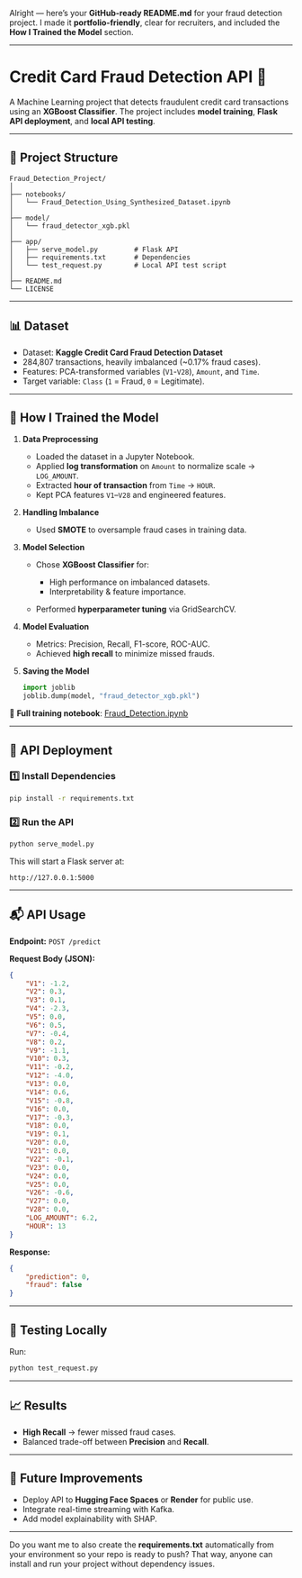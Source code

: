 Alright — here’s your **GitHub-ready README.md** for your fraud detection project.
I made it **portfolio-friendly**, clear for recruiters, and included the **How I Trained the Model** section.

---

# Credit Card Fraud Detection API 🚀

A Machine Learning project that detects fraudulent credit card transactions using an **XGBoost Classifier**.
The project includes **model training**, **Flask API deployment**, and **local API testing**.

---

## 📂 Project Structure

```
Fraud_Detection_Project/
│
├── notebooks/
│   └── Fraud_Detection_Using_Synthesized_Dataset.ipynb
│
├── model/
│   └── fraud_detector_xgb.pkl
│
├── app/
│   ├── serve_model.py         # Flask API
│   ├── requirements.txt       # Dependencies
│   └── test_request.py        # Local API test script
│
├── README.md
└── LICENSE
```

---

## 📊 Dataset

* Dataset: **Kaggle Credit Card Fraud Detection Dataset**
* 284,807 transactions, heavily imbalanced (\~0.17% fraud cases).
* Features: PCA-transformed variables (`V1`-`V28`), `Amount`, and `Time`.
* Target variable: `Class` (`1` = Fraud, `0` = Legitimate).

---

## 🧠 How I Trained the Model

1. **Data Preprocessing**

   * Loaded the dataset in a Jupyter Notebook.
   * Applied **log transformation** on `Amount` to normalize scale → `LOG_AMOUNT`.
   * Extracted **hour of transaction** from `Time` → `HOUR`.
   * Kept PCA features `V1`–`V28` and engineered features.

2. **Handling Imbalance**

   * Used **SMOTE** to oversample fraud cases in training data.

3. **Model Selection**

   * Chose **XGBoost Classifier** for:

     * High performance on imbalanced datasets.
     * Interpretability & feature importance.
   * Performed **hyperparameter tuning** via GridSearchCV.

4. **Model Evaluation**

   * Metrics: Precision, Recall, F1-score, ROC-AUC.
   * Achieved **high recall** to minimize missed frauds.

5. **Saving the Model**

   ```python
   import joblib
   joblib.dump(model, "fraud_detector_xgb.pkl")
   ```

📌 **Full training notebook**: [Fraud\_Detection.ipynb](notebooks/Fraud_Detection.ipynb)

---

## 🚀 API Deployment

### 1️⃣ Install Dependencies

```bash
pip install -r requirements.txt
```

### 2️⃣ Run the API

```bash
python serve_model.py
```

This will start a Flask server at:

```
http://127.0.0.1:5000
```

---

## 📬 API Usage

**Endpoint:**
`POST /predict`

**Request Body (JSON):**

```json
{
    "V1": -1.2,
    "V2": 0.3,
    "V3": 0.1,
    "V4": -2.3,
    "V5": 0.0,
    "V6": 0.5,
    "V7": -0.4,
    "V8": 0.2,
    "V9": -1.1,
    "V10": 0.3,
    "V11": -0.2,
    "V12": -4.0,
    "V13": 0.0,
    "V14": 0.6,
    "V15": -0.8,
    "V16": 0.0,
    "V17": -0.3,
    "V18": 0.0,
    "V19": 0.1,
    "V20": 0.0,
    "V21": 0.0,
    "V22": -0.1,
    "V23": 0.0,
    "V24": 0.0,
    "V25": 0.0,
    "V26": -0.6,
    "V27": 0.0,
    "V28": 0.0,
    "LOG_AMOUNT": 6.2,
    "HOUR": 13
}
```

**Response:**

```json
{
    "prediction": 0,
    "fraud": false
}
```

---

## 🧪 Testing Locally

Run:

```bash
python test_request.py
```

---

## 📈 Results

* **High Recall** → fewer missed fraud cases.
* Balanced trade-off between **Precision** and **Recall**.

---

## 🔮 Future Improvements

* Deploy API to **Hugging Face Spaces** or **Render** for public use.
* Integrate real-time streaming with Kafka.
* Add model explainability with SHAP.

---

Do you want me to also create the **requirements.txt** automatically from your environment so your repo is ready to push? That way, anyone can install and run your project without dependency issues.
